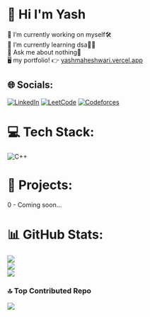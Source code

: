 # 💫 Hi I'm Yash
🔭 I’m currently working on myself🛠️<br>🌱 I’m currently learning dsa👷‍♂️<br>💬 Ask me about nothing🥱 <br>🖥️ my portfolio! 👉 [yashmaheshwari.vercel.app](https://yashmaheshwari.vercel.app/)




## 🌐 Socials:
[![LinkedIn](https://img.shields.io/badge/LinkedIn-%230077B5.svg?logo=linkedin&logoColor=white)](https://linkedin.com/in/https://www.linkedin.com/in/yash-maheshwari-903294214/) 
[![LeetCode](https://img.shields.io/badge/dynamic/json?style=for-the-badge&labelColor=black&color=%23ffa116&label=Solved&query=solvedOverTotal&url=https%3A%2F%2Fleetcode-badge.vercel.app%2Fapi%2Fusers%2Fyashmaheshwari0502&logo=leetcode&logoColor=yellow)](https://www.linkedin.com/in/yash-maheshwari-903294214/)
[![Codeforces](https://badges.joonhyung.xyz/codeforces/YashMaheshwari0502.svg)](https://codeforces.com/profile/YashMaheshwari0502)



# 💻 Tech Stack:
![C++](https://img.shields.io/badge/c++-%2300599C.svg?style=for-the-badge&logo=c%2B%2B&logoColor=white)

# 📂 Projects:
0 - Coming soon...

# 📊 GitHub Stats:
![](https://github-readme-stats.vercel.app/api?username=yashmaheshwari0502&theme=merko&hide_border=false&include_all_commits=false&count_private=false)<br/>
![](https://github-readme-streak-stats.herokuapp.com/?user=yashmaheshwari0502&theme=merko&hide_border=false)<br/>
![](https://github-readme-stats.vercel.app/api/top-langs/?username=yashmaheshwari0502&theme=merko&hide_border=false&include_all_commits=false&count_private=false&layout=compact)

### 🔝 Top Contributed Repo
![](https://github-contributor-stats.vercel.app/api?username=yashmaheshwari0502&limit=5&theme=dark&combine_all_yearly_contributions=true)




